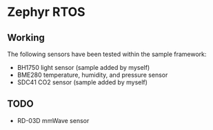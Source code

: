 # Zephyr RTOS

## Working

The following sensors have been tested within the sample framework:

- BH1750 light sensor (sample added by myself)
- BME280 temperature, humidity, and pressure sensor
- SDC41 CO2 sensor (sample added by myself)

## TODO

- RD-03D mmWave sensor 
